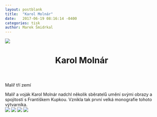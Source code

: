 ```yaml
---
layout: postblank
title:  "Karol Molnár"
date:   2017-06-19 08:16:14 -0400
categories: tisk
author: Marek Šmidrkal
---
```

<img src="http://mareksmidrkal.cz/media/img/orig/molnar/01.jpg">

<div>
  <div class="grid">
    <header class="post-header">
      <h1 class="post-title" itemprop="name headline">Karol Molnár</h1>
    </header>
    <p>Malíř tří zemí</p>
  </div>
  <div class="grid">
    Malíř a voják Karol Molnár nadchl několik sběratelů umění svými obrazy a spojitostí s Františkem Kupkou. Vznikla tak první velká monografie tohoto výtvarníka.
  </div>
</div>

<img src="http://mareksmidrkal.cz/media/img/orig/molnar/02.jpg">
<img src="http://mareksmidrkal.cz/media/img/orig/molnar/03.jpg">
<img src="http://mareksmidrkal.cz/media/img/orig/molnar/04.jpg">
<img src="http://mareksmidrkal.cz/media/img/orig/molnar/05.jpg">
